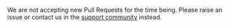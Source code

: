 We are not accepting new Pull Requests for the time being. Please raise an issue or contact us in the [support community](https://discord.gg/8naAwJfWN6) instead.
